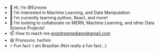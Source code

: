 - 👋 Hi, I’m @Eznone
- 👀 I’m interested in Machine Learning, and Data Manipulation
- 🌱 I’m currently learning python, React, and more!
- 💞️ I’m looking to collaborate on MERN, Machine Learning, and other Data Science Projects! 
- 📫 How to reach me enzotresmediano@gmail.com
- 😄 Pronouns: he/him
- ⚡ Fun fact: I am Brazilian (Not really a fun fact...)

<!---
Eznone/Eznone is a ✨ special ✨ repository because its `README.md` (this file) appears on your GitHub profile.
You can click the Preview link to take a look at your changes.
--->
